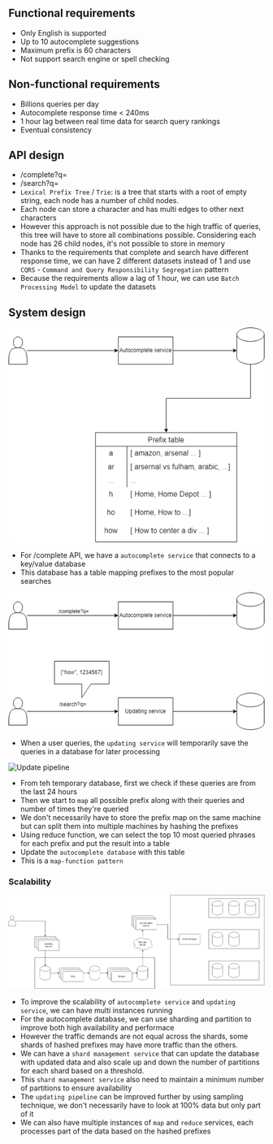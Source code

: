 ## Functional requirements
- Only English is supported
- Up to 10 autocomplete suggestions
- Maximum prefix is 60 characters
- Not support search engine or spell checking

## Non-functional requirements
- Billions queries per day
- Autocomplete response time < 240ms
- 1 hour lag between real time data for search query rankings
- Eventual consistency

## API design
- /complete?q=
- /search?q=
- `Lexical Prefix Tree` / `Trie`: is a tree that starts with a root of empty string, each node has a number of child nodes.
- Each node can store a character and has multi edges to other next characters
- However this approach is not possible due to the high traffic of queries, this tree will have to store all combinations possible. Considering each node has 26 child nodes, it's not possible to store in memory
- Thanks to the requirements that complete and search have different response time, we can have 2 different datasets instead of 1 and use `CQRS` - `Command and Query Responsibility Segregation` pattern
- Because the requirements allow a lag of 1 hour, we can use `Batch Processing Model` to update the datasets

## System design
![Autocomplete](autocomplete.png "Autocomplete")
- For /complete API, we have a `autocomplete service` that connects to a key/value database
- This database has a table mapping prefixes to the most popular searches

![Autocomplete update](autocomplete_update.png "Autocomplete update")
- When a user queries, the `updating service` will temporarily save the queries in a database for later processing

![Update pipeline](update_pipeline.png "Update pipeline")
- From teh temporary database, first we check if these queries are from the last 24 hours
- Then we start to `map` all possible prefix along with their queries and number of times they're queried
- We don't necessarily have to store the prefix map on the same machine but can split them into multiple machines by hashing the prefixes
- Using reduce function, we can select the top 10 most queried phrases for each prefix and put the result into a table
- Update the `autocomplete database` with this table 
- This is a `map-function pattern`

### Scalability
![Autocomplete scalability](autocomplete_scalability.png "Autocomplete scalability")
- To improve the scalability of `autocomplete service` and `updating service`, we can have multi instances running
- For the autocomplete database, we can use sharding and partition to improve both high availability and performace
- However the traffic demands are not equal across the shards, some shards of hashed prefixes may have more traffic than the others.
- We can have a `shard management service` that can update the database with updated data and also scale up and down the number of partitions for each shard based on a threshold.
- This `shard management service` also need to maintain a minimum number of partitions to ensure availability
- The `updating pipeline` can be improved further by using sampling technique, we don't necessarily have to look at 100% data but only part of it
- We can also have multiple instances of `map` and `reduce` services, each processes part of the data based on the hashed prefixes